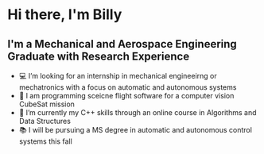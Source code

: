# Hi there, I'm Billy


## I'm a Mechanical and Aerospace Engineering Graduate with Research Experience

- 💻 I’m looking for an internship in mechanical engineeirng or mechatronics with a focus on automatic and autonomous systems
- 📡 I am programming sceicne flight software for a computer vision CubeSat mission
- 🌱 I’m currently my C++ skills through an online course in Algorithms and Data Structures
- 📚 I will be pursuing a MS degree in automatic and autonomous control systems this fall
